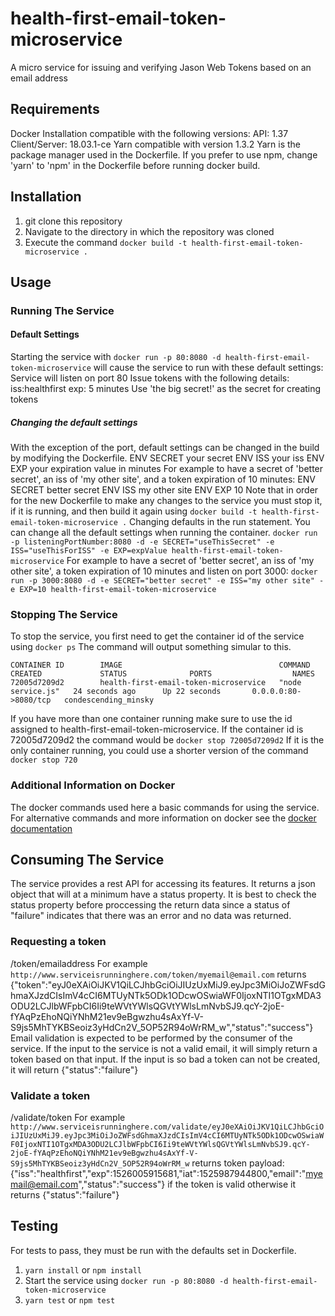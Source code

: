 # health-first-email-token-microservice
A micro service for issuing and verifying Jason Web Tokens based on an email address
## Requirements
Docker Installation compatible with the following versions:
   API: 1.37
   Client/Server: 18.03.1-ce
Yarn compatible with version 1.3.2
Yarn is the package manager used in the Dockerfile. If you prefer to use npm, change 'yarn' to 'npm' in the Dockerfile before running docker build.
## Installation
1. git clone this repository
2. Navigate to the directory in which the repository was cloned
3. Execute the command ```docker build -t health-first-email-token-microservice .```
## Usage
### Running The Service
#### Default Settings
   Starting the service with ```docker run -p 80:8080 -d health-first-email-token-microservice``` will cause the service to run with these default settings:
   Service will listen on port 80
   Issue tokens with the following details:
      iss:healthfirst
      exp: 5 minutes
   Use 'the big secret!' as the secret for creating tokens
##### Changing the default settings
   With the exception of the port, default settings can be changed in the build by modifying the Dockerfile.
      ENV SECRET your secret
      ENV ISS your iss
      ENV EXP your expiration value in minutes
   For example to have a secret of 'better secret', an iss of 'my other site', and a token expiration of 10 minutes:
      ENV SECRET better secret
      ENV ISS my other site
      ENV EXP 10
   Note that in order for the new Dockerfile to make any changes to the service you must stop it, if it is running, and then build it again using ```docker build -t health-first-email-token-microservice .```
   Changing defaults in the run statement.
      You can change all the default settings when running the container.
      ```docker run -p listeningPortNumber:8080 -d -e SECRET="useThisSecret" -e ISS="useThisForISS" -e EXP=expValue health-first-email-token-microservice```
   For example to have a secret of 'better secret', an iss of 'my other site', a token expiration of 10 minutes and listen on port 3000:
   ```docker run -p 3000:8080 -d -e SECRET="better secret" -e ISS="my other site" -e EXP=10 health-first-email-token-microservice```

### Stopping The Service
To stop the service, you first need to get the container id of the service using ```docker ps```
   The command will output something simular to this.
```
CONTAINER ID        IMAGE                                   COMMAND             CREATED             STATUS              PORTS                  NAMES
72005d7209d2        health-first-email-token-microservice   "node service.js"   24 seconds ago      Up 22 seconds       0.0.0.0:80->8080/tcp   condescending_minsky
```
If you have more than one container running make sure to use the id assigned to health-first-email-token-microservice.
   If the container id is 72005d7209d2 the command would be ```docker stop 72005d7209d2``` If it is the only container running, you could use a shorter version of the command ```docker stop 720```
### Additional Information on Docker
The docker commands used here a basic commands for using the service. For alternative commands and more information on docker see the [docker documentation](https://docs.docker.com)

## Consuming The Service
The service provides a rest API for accessing its features. It returns a json object that will at a minimum have a status property. It is best to check the status property before proccessing the return data since a status of "failure" indicates that there was an error and no data was returned.
### Requesting a token
/token/emailaddress
   For example
   ```http://www.serviceisrunninghere.com/token/myemail@email.com```
   returns {"token":"eyJ0eXAiOiJKV1QiLCJhbGciOiJIUzUxMiJ9.eyJpc3MiOiJoZWFsdGhmaXJzdCIsImV4cCI6MTUyNTk5ODk1ODcwOSwiaWF0IjoxNTI1OTgxMDA3ODU2LCJlbWFpbCI6Ii9teWVtYWlsQGVtYWlsLmNvbSJ9.qcY-2joE-fYAqPzEhoNQiYNhM21ev9eBgwzhu4sAxYf-V-S9js5MhTYKBSeoiz3yHdCn2V_5OP52R94oWrRM_w","status":"success"}
Email validation is expected to be performed by the consumer of the service. If the input to the service is not a valid email, it will simply return a token based on that input. If the input is so bad a token can not be created, it will return {"status":"failure"}
### Validate a token
/validate/token
   For example
   ```http://www.serviceisrunninghere.com/validate/eyJ0eXAiOiJKV1QiLCJhbGciOiJIUzUxMiJ9.eyJpc3MiOiJoZWFsdGhmaXJzdCIsImV4cCI6MTUyNTk5ODk1ODcwOSwiaWF0IjoxNTI1OTgxMDA3ODU2LCJlbWFpbCI6Ii9teWVtYWlsQGVtYWlsLmNvbSJ9.qcY-2joE-fYAqPzEhoNQiYNhM21ev9eBgwzhu4sAxYf-V-S9js5MhTYKBSeoiz3yHdCn2V_5OP52R94oWrRM_w```
   returns token payload:
          {"iss":"healthfirst","exp":1526005915681,"iat":1525987944800,"email":"myemail@email.com","status":"success"}
   if the token is valid
   otherwise it returns {"status":"failure"}

## Testing
For tests to pass, they must be run with the defaults set in Dockerfile.
   1. ```yarn install``` or ```npm install```
   2. Start the service using ```docker run -p 80:8080 -d health-first-email-token-microservice```
   3. ```yarn test``` or ```npm test```